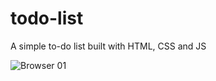 # todo-list
A simple to-do list built with HTML, CSS and JS

![Browser 01](https://github.com/neutreNn/todo-list/assets/136928661/dea3471b-1a27-4589-8614-00291c1b51f4)


